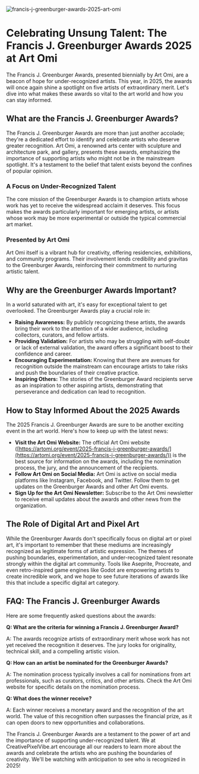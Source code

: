 ![francis-j-greenburger-awards-2025-art-omi](https://images.pexels.com/photos/33505807/pexels-photo-33505807.jpeg?auto=compress&cs=tinysrgb&fit=crop&h=627&w=1200)

# Celebrating Unsung Talent: The Francis J. Greenburger Awards 2025 at Art Omi

The Francis J. Greenburger Awards, presented biennially by Art Omi, are a beacon of hope for under-recognized artists. This year, in 2025, the awards will once again shine a spotlight on five artists of extraordinary merit. Let's dive into what makes these awards so vital to the art world and how you can stay informed.

## What are the Francis J. Greenburger Awards?

The Francis J. Greenburger Awards are more than just another accolade; they're a dedicated effort to identify and celebrate artists who deserve greater recognition. Art Omi, a renowned arts center with sculpture and architecture park, and gallery, presents these awards, emphasizing the importance of supporting artists who might not be in the mainstream spotlight. It's a testament to the belief that talent exists beyond the confines of popular opinion.

### A Focus on Under-Recognized Talent

The core mission of the Greenburger Awards is to champion artists whose work has yet to receive the widespread acclaim it deserves. This focus makes the awards particularly important for emerging artists, or artists whose work may be more experimental or outside the typical commercial art market.

### Presented by Art Omi

Art Omi itself is a vibrant hub for creativity, offering residencies, exhibitions, and community programs. Their involvement lends credibility and gravitas to the Greenburger Awards, reinforcing their commitment to nurturing artistic talent.

## Why are the Greenburger Awards Important?

In a world saturated with art, it's easy for exceptional talent to get overlooked. The Greenburger Awards play a crucial role in:

*   **Raising Awareness:** By publicly recognizing these artists, the awards bring their work to the attention of a wider audience, including collectors, curators, and fellow artists.
*   **Providing Validation:** For artists who may be struggling with self-doubt or lack of external validation, the award offers a significant boost to their confidence and career.
*   **Encouraging Experimentation:** Knowing that there are avenues for recognition outside the mainstream can encourage artists to take risks and push the boundaries of their creative practice.
*   **Inspiring Others:** The stories of the Greenburger Award recipients serve as an inspiration to other aspiring artists, demonstrating that perseverance and dedication can lead to recognition.

## How to Stay Informed About the 2025 Awards

The 2025 Francis J. Greenburger Awards are sure to be another exciting event in the art world. Here's how to keep up with the latest news:

*   **Visit the Art Omi Website:** The official Art Omi website ([https://artomi.org/event/2025-francis-j-greenburger-awards/](https://artomi.org/event/2025-francis-j-greenburger-awards/)) is the best source for information on the awards, including the nomination process, the jury, and the announcement of the recipients.
*   **Follow Art Omi on Social Media:** Art Omi is active on social media platforms like Instagram, Facebook, and Twitter. Follow them to get updates on the Greenburger Awards and other Art Omi events.
*   **Sign Up for the Art Omi Newsletter:** Subscribe to the Art Omi newsletter to receive email updates about the awards and other news from the organization.

## The Role of Digital Art and Pixel Art

While the Greenburger Awards don't specifically focus on digital art or pixel art, it's important to remember that these mediums are increasingly recognized as legitimate forms of artistic expression. The themes of pushing boundaries, experimentation, and under-recognized talent resonate strongly within the digital art community. Tools like Aseprite, Procreate, and even retro-inspired game engines like Godot are empowering artists to create incredible work, and we hope to see future iterations of awards like this that include a specific digital art category.

## FAQ: The Francis J. Greenburger Awards

Here are some frequently asked questions about the awards:

**Q: What are the criteria for winning a Francis J. Greenburger Award?**

A: The awards recognize artists of extraordinary merit whose work has not yet received the recognition it deserves. The jury looks for originality, technical skill, and a compelling artistic vision.

**Q: How can an artist be nominated for the Greenburger Awards?**

A: The nomination process typically involves a call for nominations from art professionals, such as curators, critics, and other artists. Check the Art Omi website for specific details on the nomination process.

**Q: What does the winner receive?**

A: Each winner receives a monetary award and the recognition of the art world. The value of this recognition often surpasses the financial prize, as it can open doors to new opportunities and collaborations.

The Francis J. Greenburger Awards are a testament to the power of art and the importance of supporting under-recognized talent. We at CreativePixelVibe.art encourage all our readers to learn more about the awards and celebrate the artists who are pushing the boundaries of creativity. We'll be watching with anticipation to see who is recognized in 2025!
